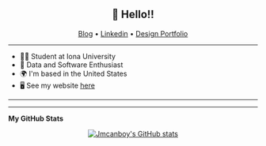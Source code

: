 <h2 align="center">👋 Hello!!</h2>
<p align="center">
  <a href="https://medium.com/@tparboosingh84](https://medium.com/@tparboosingh84">Blog</a> •
  <a href="https://linkedin.com/in/tevindonte">Linkedin</a> •
  <a href="https://www.behance.net/usagecreates">Design Portfolio</a>
</p>

----------

* 👨‍🎓 Student at Iona University
* 🦟 Data and Software Enthusiast
* 🌍  I'm based in the United States
* 🖥️  See my website [here](https://jmcanboy.com/)
----------


----------
<b>My GitHub Stats</b>
<p align="center">
<a href="https://github.com/tevindonte"><img src="https://github-readme-stats.vercel.app/api?username=tevindonte&show_icons=true&hide=&count_private=true&title_color=22c55e&text_color=ffffff&icon_color=10b981&bg_color=1c1917&hide_border=true&show_icons=true" alt="Jmcanboy's GitHub stats" /></a>
</p>
